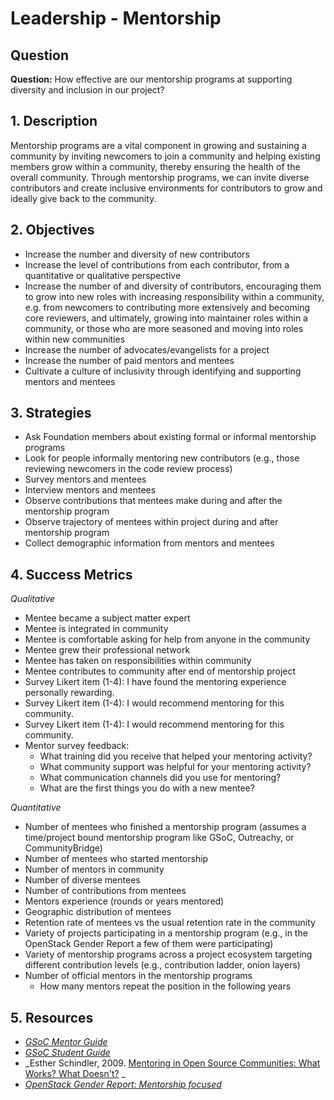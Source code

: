 # Leadership - Mentorship

## Question

**Question:** How effective are our mentorship programs at supporting diversity and inclusion in our project?


## 1. Description

Mentorship programs are a vital component in growing and sustaining a community by inviting newcomers to join a community and helping existing members grow within a community, thereby ensuring the health of the overall community. Through mentorship programs, we can invite diverse contributors and create inclusive environments for contributors to grow and ideally give back to the community.


## 2. Objectives

- Increase the number and diversity of new contributors
- Increase the level of contributions from each contributor, from a quantitative or qualitative perspective
- Increase the number of and diversity of contributors, encouraging them to grow into new roles with increasing responsibility within a community, e.g. from newcomers to contributing more extensively and becoming core reviewers, and ultimately, growing into maintainer roles within a community, or those who are more seasoned and moving into roles within new communities
- Increase the number of advocates/evangelists for a project
- Increase the number of paid mentors and mentees
- Cultivate a culture of inclusivity through identifying and supporting mentors and mentees


## 3. Strategies

- Ask Foundation members about existing formal or informal mentorship programs
- Look for people informally mentoring new contributors (e.g., those reviewing newcomers in the code review process)
- Survey mentors and mentees
- Interview mentors and mentees
- Observe contributions that mentees make during and after the mentorship program
- Observe trajectory of mentees within project during and after mentorship program
- Collect demographic information from mentors and mentees


## 4. Success Metrics

_Qualitative_

- Mentee became a subject matter expert
- Mentee is integrated in community
- Mentee is comfortable asking for help from anyone in the community
- Mentee grew their professional network
- Mentee has taken on responsibilities within community
- Mentee contributes to community after end of mentorship project
- Survey Likert item (1-4): I have found the mentoring experience personally rewarding.
- Survey Likert item (1-4): I would recommend mentoring for this community.
- Survey Likert item (1-4): I would recommend mentoring for this community.
- Mentor survey feedback:
    * What training did you receive that helped your mentoring activity?
    * What community support was helpful for your mentoring activity?
    * What communication channels did you use for mentoring?
    * What are the first things you do with a new mentee?

_Quantitative_

- Number of mentees who finished a mentorship program (assumes a time/project bound mentorship program like GSoC, Outreachy, or CommunityBridge)
- Number of mentees who started mentorship
- Number of mentors in community
- Number of diverse mentees
- Number of contributions from mentees
- Mentors experience (rounds or years mentored)
- Geographic distribution of mentees
- Retention rate of mentees vs the usual retention rate in the community
- Variety of projects participating in a mentorship program (e.g., in the OpenStack Gender Report a few of them were participating)
- Variety of mentorship programs across a project ecosystem targeting different contribution levels (e.g., contribution ladder, onion layers)
- Number of official mentors in the mentorship programs
    * How many mentors repeat the position in the following years


## 5. Resources

- _[GSoC Mentor Guide](https://google.github.io/gsocguides/mentor/)_
- _[GSoC Student Guide](http://google.github.io/gsocguides/student/)_
- _Esther Schindler, 2009. [Mentoring in Open Source Communities: What Works? What Doesn't?](https://www.itworld.com/article/2768355/mentoring-in-open-source-communities--what-works--what-doesn-t-.html) _
- _[OpenStack Gender Report: Mentorship focused](https://superuser.openstack.org/wp-content/uploads/2018/06/Gender-Diversity-Analysis-in-the-OpenStack-Community-2018.pdf)_
